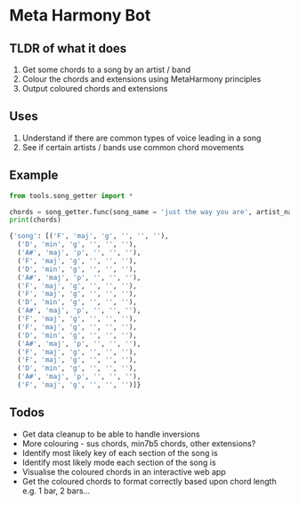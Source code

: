 # Meta Harmony Bot

## TLDR of what it does
1. Get some chords to a song by an artist / band
2. Colour the chords and extensions using MetaHarmony principles
3. Output coloured chords and extensions

## Uses
1. Understand if there are common types of voice leading in a song
2. See if certain artists / bands use common chord movements

## Example
```python
from tools.song_getter import *

chords = song_getter.func(song_name = 'just the way you are', artist_name = 'bruno mars')
print(chords)

{'song': [('F', 'maj', 'g', '', '', ''),
  ('D', 'min', 'g', '', '', ''),
  ('A#', 'maj', 'p', '', '', ''),
  ('F', 'maj', 'g', '', '', ''),
  ('D', 'min', 'g', '', '', ''),
  ('A#', 'maj', 'p', '', '', ''),
  ('F', 'maj', 'g', '', '', ''),
  ('F', 'maj', 'g', '', '', ''),
  ('D', 'min', 'g', '', '', ''),
  ('A#', 'maj', 'p', '', '', ''),
  ('F', 'maj', 'g', '', '', ''),
  ('F', 'maj', 'g', '', '', ''),
  ('D', 'min', 'g', '', '', ''),
  ('A#', 'maj', 'p', '', '', ''),
  ('F', 'maj', 'g', '', '', ''),
  ('F', 'maj', 'g', '', '', ''),
  ('D', 'min', 'g', '', '', ''),
  ('A#', 'maj', 'p', '', '', ''),
  ('F', 'maj', 'g', '', '', '')]}
```

## Todos
* Get data cleanup to be able to handle inversions
* More colouring - sus chords, min7b5 chords, other extensions?
* Identify most likely key of each section of the song is
* Identify most likely mode each section of the song is
* Visualise the coloured chords in an interactive web app
* Get the coloured chords to format correctly based upon chord length e.g. 1 bar, 2 bars...
